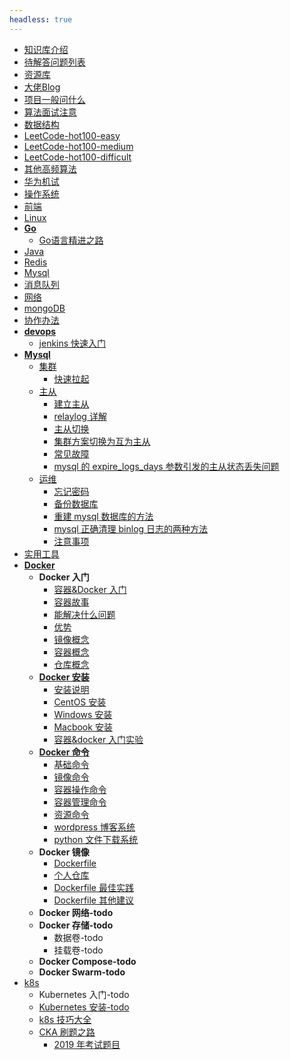 ```yaml
---
headless: true
---
```


- [知识库介绍](README)
- [待解答问题列表](todo)
- [资源库](资源库/README)
- [大佬Blog](blog)
- [项目一般问什么](interview/xiang-mu-wen-shi-mo)
- [算法面试注意](LeetCode/suan-fa-mian-shi-zhu-yi)
- [数据结构](LeetCode/shu-ju-jie-gou)
- [LeetCode-hot100-easy](LeetCode/easy)
- [LeetCode-hot100-medium](LeetCode/medium)
- [LeetCode-hot100-difficult](LeetCode/difficult)
- [其他高频算法](LeetCode/other)
- [华为机试](LeetCode/hua-wei-ji-shi)
- [操作系统](interview/cao-zuo-xi-tong)
- [前端](interview/qian-duan)
- [Linux](interview/linux)
- [**Go**](interview/go)
  - [Go语言精进之路](https://golang.coding3min.com)
- [Java](interview/java)
- [Redis](interview/redis)
- [Mysql](interview/mysql)
- [消息队列](interview/queue)
- [网络](interview/network)
- [mongoDB](interview/mongodb)
- [协作办法](leetcode-vscode)
- [**devops**](interview/devops)
  - [jenkins 快速入门](jenkins/jenkins快速入门)
- [**Mysql**](interview/mysql)
  - [集群](mysql/集群)
    - [快速拉起](mysql/集群/快速拉起)
  - [主从](mysql/主从)
    - [建立主从](mysql/主从/建立主从)
    - [relaylog 详解](mysql/主从/relaylog)
    - [主从切换](mysql/主从/主从切换)
    - [集群方案切换为互为主从](mysql/主从/集群方案切换为互为主从)
    - [常见故障](mysql/主从/常见故障)
    - [mysql 的 expire_logs_days 参数引发的主从状态丢失问题](mysql/主从/mysql的expire_logs_days参数引发的主从状态丢失问题)
  - [运维](mysql/运维)
    - [忘记密码](mysql/运维/忘记密码)
    - [备份数据库](mysql/运维/备份数据库)
    - [重建 mysql 数据库的方法](mysql/运维/重建mysql数据库的方法)
    - [mysql 正确清理 binlog 日志的两种方法](mysql/运维/mysql正确清理binlog日志的两种方法)
    - [注意事项](mysql/运维/注意事项)
- [实用工具](tools/README)
- [**Docker**](docker)
  - **Docker 入门**
    - [容器&Docker 入门](Docker)
    - [容器故事](Docker/chapter.1/docker-story)
    - [能解决什么问题](Docker/chapter.1/deal-what)
    - [优势](Docker/chapter.1/docker-superiority)
    - [镜像概念](Docker/chapter.1/what-is-image)
    - [容器概念](Docker/chapter.1/what-is-docker)
    - [仓库概念](Docker/chapter.1/what-is-repository)
  - [**Docker 安装**](Docker)
    - [安装说明](Docker/chapter.1/安装Docker)
    - [CentOS 安装](Docker/chapter.1/Centos安装)
    - [Windows 安装](Docker/chapter.1/Windows安装)
    - [Macbook 安装](Docker/chapter.1/Macbook安装)
    - [容器&docker 入门实验](Docker/chapter.1/README)
  - [**Docker 命令**](Docker/chapter.2/README)
    - [基础命令](Docker/chapter.2/base-command)
    - [镜像命令](Docker/chapter.2/image-command)
    - [容器操作命令](Docker/chapter.2/container-command)
    - [容器管理命令](Docker/chapter.2/container-command2)
    - [资源命令](Docker/chapter.2/resources-command)
    - [wordpress 博客系统](Docker/chapter.2/lab-wordpress)
    - [python 文件下载系统](Docker/chapter.2/lab-python)
  - **Docker 镜像**
    - [Dockerfile](Docker/chapter.3/c-dockerfile)
    - [个人仓库](Docker/chapter.3/repositories)
    - [Dockerfile 最佳实践](Docker/chapter.4/best-dockerfile)
    - [Dockerfile 其他建议](Docker/chapter.4/best-dockerfile-other)
  - **Docker 网络-todo**
  - **Docker 存储-todo**
    - 数据卷-todo
    - 挂载卷-todo
  - **Docker Compose-todo**
  - **Docker Swarm-todo**
- [k8s](k8s)
  - Kubernetes 入门-todo
  - [Kubernetes 安装-todo](Kubernetes/chapter.1/install-k8s)
  - [k8s 技巧大全](Kubernetes/skill/k8s技巧完全版)
  - [CKA 刷题之路](Kubernetes/CKA-1/Intorduction)
    - [2019 年考试题目](Kubernetes/CKA-1/cka-list)
